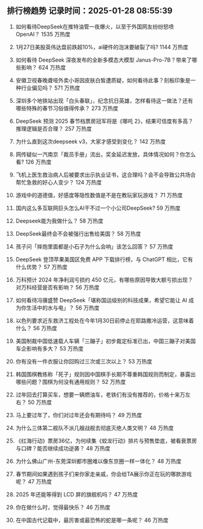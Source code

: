 
## 排行榜趋势 记录时间：2025-01-28 08:55:39
  
  1. 如何看待DeepSeek在推特油管一夜爆火，以至于外国网友纷纷怒喷OpenAI？ 1535 万热度
    
  2. 1月27日美股英伟达盘前跌超10%，ai硬件的泡沫要破裂了吗? 1144 万热度
    
  3. 如何看待 DeepSeek 深夜发布的全新多模态大模型 Janus-Pro-7B？带来了哪些影响？ 624 万热度
    
  4. 安徽卫视春晚聋哑外卖小哥因皮肤白皙遭质疑，如何看待此事？刻板印象是一种行业偏见吗？ 571 万热度
    
  5. 深圳多个地铁站出现「白头春联」，纪念抗日英雄，怎样看待这一做法？还有哪些特殊的春节习俗值得传承？ 273 万热度
    
  6. DeepSeek 预测 2025 春节档票房冠军将是《哪吒 2》，结果可信度有多高？推理逻辑是否合理？ 257 万热度
    
  7. 为什么直到这次deepseek v3，大家才感受到变化？ 142 万热度
    
  8. 网传疑似一汽南京「裁员手册」流出，奖金延迟发放，具体情况如何？你怎么看? 126 万热度
    
  9. 飞机上医生救治病人后被要求出示执业证书，这合理吗？会不会导致公共场合帮忙急救的好心人变少？ 124 万热度
    
  10. 游戏中的道德值，好感度等隐性数值是不是在教玩家玩游戏？ 71 万热度
    
  11. 国内这么多互联网巨头怎么AI干不过一个小公司DeepSeek? 59 万热度
    
  12. Deepseek能为我做什么？ 58 万热度
    
  13. DeepSeek最终会不会被强行出售给美国？ 58 万热度
    
  14. 孩子问「摔炮里面都是小石子为什么会响」该怎么回答？ 57 万热度
    
  15. DeepSeek 登顶苹果美国区免费 APP 下载排行榜，与 ChatGPT 相比，它有什么优势？ 57 万热度
    
  16. 万科预计 2024 年净利润亏损约 450 亿元，有哪些原因导致大额亏损出现？对万科经营是否有影响？ 56 万热度
    
  17. 如何看待冯骥盛赞 DeepSeek「堪称国运级别的科技成果，希望它能让 AI 成为你生活中的水与电」？ 56 万热度
    
  18. 以色列要求近东救济工程处在今年1月30日前停止在耶路撒冷运营，这意味着什么？ 56 万热度
    
  19. 美国制裁中国低速载人车辆「三蹦子」初步裁定标准已出，中国三蹦子对美国车企影响有多大？ 53 万热度
    
  20. 你有没有一件衣服让你回购过三次或三次以上？ 53 万热度
    
  21. 韩国围棋教练称「死子」规则因中国棋手长期不尊重韩国规则而制定，暴露出哪些问题？围棋为何没有通用规则？ 52 万热度
    
  22. 过年回去打算买车，想要一辆燃油车，老铁们有没有推荐的，价格十来万左右？ 50 万热度
    
  23. 马上要过年了，你们对过年还会有期待吗？ 49 万热度
    
  24. 为什么三体第二舰队不派几艘战舰去彻底灭绝人类文明？ 48 万热度
    
  25. 《红海行动》票房36亿，为何续集《蛟龙行动》排片与预售垫底，被看衰票房与口碑？能否继续成功逆袭？ 48 万热度
    
  26. 为什么佛山广州-东莞深圳都市圈难以像东京圈一样一体化？ 48 万热度
    
  27. 春节期间如果遇到孩子们来你家走亲戚，你会给TA展示你正在玩的哪款游戏呢？ 47 万热度
    
  28. 2025 年还能等得到 LCD 屏的旗舰机吗？ 47 万热度
    
  29. 你在做什么时，觉得最快乐？ 46 万热度
    
  30. 在中国古代记载中，最厉害或最恐怖的蛇是哪一条呢？ 46 万热度
    